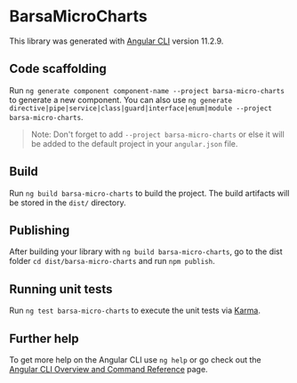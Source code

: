 # BarsaMicroCharts

This library was generated with [Angular CLI](https://github.com/angular/angular-cli) version 11.2.9.

## Code scaffolding

Run `ng generate component component-name --project barsa-micro-charts` to generate a new component. You can also use `ng generate directive|pipe|service|class|guard|interface|enum|module --project barsa-micro-charts`.
> Note: Don't forget to add `--project barsa-micro-charts` or else it will be added to the default project in your `angular.json` file. 

## Build

Run `ng build barsa-micro-charts` to build the project. The build artifacts will be stored in the `dist/` directory.

## Publishing

After building your library with `ng build barsa-micro-charts`, go to the dist folder `cd dist/barsa-micro-charts` and run `npm publish`.

## Running unit tests

Run `ng test barsa-micro-charts` to execute the unit tests via [Karma](https://karma-runner.github.io).

## Further help

To get more help on the Angular CLI use `ng help` or go check out the [Angular CLI Overview and Command Reference](https://angular.io/cli) page.
